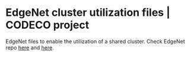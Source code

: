 # EdgeNet cluster utilization files | CODECO project

EdgeNet files to enable the utilization of a shared cluster. Check EdgeNet repo [here](https://github.com/EdgeNet-project/edgenet/blob/main/docs/README.md#multitenancy) and [here](https://github.com/EdgeNet-project/edgenet/tree/main/docs/tutorials).
